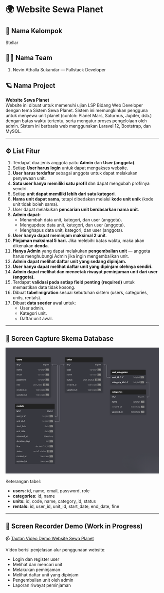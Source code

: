 # 🌍 Website Sewa Planet

## 👥 Nama Kelompok
Stellar 

## 🧑‍💻 Nama Team
1. Nevin Athalla Sukandar — Fullstack Developer 

## 🪐 Nama Project
**Website Sewa Planet**  
Website ini dibuat untuk memenuhi ujian LSP Bidang Web Developer dengan tema Sistem Sewa Planet.
Sistem ini memungkinkan pengguna untuk menyewa unit planet (contoh: Planet Mars, Saturnus, Jupiter, dsb.) dengan batas waktu tertentu, serta mengatur proses pengelolaan oleh admin. Sistem ini berbasis web menggunakan Laravel 12, Bootstrap, dan MySQL.  

---

## ⚙️ List Fitur
1. Terdapat dua jenis anggota yaitu **Admin** dan **User (anggota)**.  
2. Setiap **User harus login** untuk dapat mengakses website.  
3. **User harus terdaftar** sebagai anggota untuk dapat melakukan penyewaan unit.  
4. **Satu user hanya memiliki satu profil** dan dapat mengubah profilnya sendiri.  
5. Setiap **unit dapat memiliki lebih dari satu kategori**.  
6. **Nama unit dapat sama**, tetapi dibedakan melalui **kode unit unik** (kode unit tidak boleh sama).  
7. User dapat melakukan **pencarian unit berdasarkan nama unit**.  
8. **Admin dapat:**
   - Menambah data unit, kategori, dan user (anggota).  
   - Mengupdate data unit, kategori, dan user (anggota).  
   - Menghapus data unit, kategori, dan user (anggota).  
9. **User hanya dapat meminjam maksimal 2 unit**.  
10. **Pinjaman maksimal 5 hari.** Jika melebihi batas waktu, maka akan dikenakan **denda**.  
11. **Hanya Admin** yang dapat melakukan **pengembalian unit** — anggota harus menghubungi Admin jika ingin mengembalikan unit.  
12. **Admin dapat melihat daftar unit yang sedang dipinjam.**  
13. **User hanya dapat melihat daftar unit yang dipinjam olehnya sendiri.**  
14. **Admin dapat melihat dan mencetak riwayat peminjaman unit dari user (anggota).**  
15. Terdapat **validasi pada setiap field penting (required)** untuk memastikan data tidak kosong.  
16. Dibuat **tabel migration** sesuai kebutuhan sistem (users, categories, units, rentals).  
17. Dibuat **data seeder** awal untuk:
    - User admin.  
    - Kategori unit.  
    - Daftar unit awal.  

---

## 🧱 Screen Capture Skema Database
![Database Schema](public/images/db-schema.png)

Keterangan tabel:
- **users:** id, name, email, password, role  
- **categories:** id, name  
- **units:** id, code, name, category_id, status  
- **rentals:** id, user_id, unit_id, start_date, end_date, fine  

---

## 🎥 Screen Recorder Demo (Work in Progress)
📹 [Tautan Video Demo Website Sewa Planet](https://drive.google.com/file/d/DEMO_LINK)

Video berisi penjelasan alur penggunaan website:
- Login dan register user  
- Melihat dan mencari unit  
- Melakukan peminjaman  
- Melihat daftar unit yang dipinjam  
- Pengembalian unit oleh admin  
- Laporan riwayat peminjaman  
